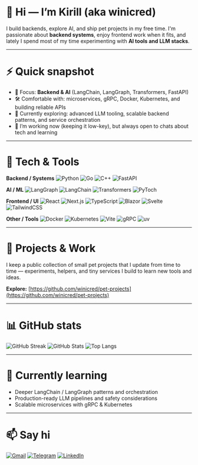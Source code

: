 # 👋 Hi — I’m Kirill (aka **winicred**)

I build backends, explore AI, and ship pet projects in my free time. I'm passionate about **backend systems**, enjoy frontend work when it fits, and lately I spend most of my time experimenting with **AI tools and LLM stacks**.

---

# ⚡ Quick snapshot

* 🔭 Focus: **Backend & AI** (LangChain, LangGraph, Transformers, FastAPI)
* 🛠️ Comfortable with: microservices, gRPC, Docker, Kubernetes, and building reliable APIs
* 🌱 Currently exploring: advanced LLM tooling, scalable backend patterns, and service orchestration
* 💬 I’m working now (keeping it low-key), but always open to chats about tech and learning

---

# 🧰 Tech & Tools

**Backend / Systems**
![Python](https://img.shields.io/badge/Python-FFD43B?style=for-the-badge&logo=python&logoColor=blue) 
![Go](https://img.shields.io/badge/Go-00ADD8?style=for-the-badge&logo=go&logoColor=white) 
![C++](https://img.shields.io/badge/C%2B%2B-00599C?style=for-the-badge&logo=c%2B%2B&logoColor=white)
![FastAPI](https://img.shields.io/badge/fastapi-109989?style=for-the-badge&logo=FASTAPI&logoColor=white)

**AI / ML**
![LangGraph](https://img.shields.io/badge/LangGraph-2D3748?style=for-the-badge&logo=python&logoColor=white) 
![LangChain](https://img.shields.io/badge/LangChain-2D3748?style=for-the-badge&logo=python&logoColor=white) 
![Transformers](https://img.shields.io/badge/-Transformers-FDEE21?style=for-the-badge&logo=HuggingFace&logoColor=black) 
![PyToch](https://img.shields.io/badge/PyTorch-EE4C2C?style=for-the-badge&logo=pytorch&logoColor=white)

**Frontend / UI**
![React](https://img.shields.io/badge/React-20232A?style=for-the-badge&logo=react&logoColor=61DAFB) 
![Next.js](https://img.shields.io/badge/next%20js-000000?style=for-the-badge&logo=nextdotjs&logoColor=white) 
![TypeScript](https://img.shields.io/badge/TypeScript-007ACC?style=for-the-badge&logo=typescript&logoColor=white) 
![Blazor](https://img.shields.io/badge/Blazor-512BD4?style=for-the-badge&logo=blazor&logoColor=white) 
![Svelte](https://img.shields.io/badge/Svelte-4A4A55?style=for-the-badge&logo=svelte&logoColor=FF3E00) 
![TailwindCSS](https://img.shields.io/badge/Tailwind_CSS-38B2AC?style=for-the-badge&logo=tailwind-css&logoColor=white)

**Other / Tools**
![Docker](https://img.shields.io/badge/Docker-2496ED?style=for-the-badge&logo=docker&logoColor=white) 
![Kubernetes](https://img.shields.io/badge/kubernetes-326ce5.svg?&style=for-the-badge&logo=kubernetes&logoColor=white) 
![Vite](https://img.shields.io/badge/Vite-B73BFE?style=for-the-badge&logo=vite&logoColor=FFD62E) 
![gRPC](https://img.shields.io/badge/gRPC-%23292E33?style=for-the-badge&logo=grpc&logoColor=white)
![uv](https://img.shields.io/badge/uv-pkg?style=for-the-badge&logo=python&logoColor=white)

---

# 🚀 Projects & Work

I keep a public collection of small pet projects that I update from time to time — experiments, helpers, and tiny services I build to learn new tools and ideas.

**Explore:** [https://github.com/winicred/pet-projects](https://github.com/winicred/pet-projects)

---

# 📊 GitHub stats

![GitHub Streak](https://github-readme-streak-stats.herokuapp.com/?user=winicred\&theme=tokyonight)
![GitHub Stats](https://github-readme-stats.vercel.app/api?username=winicred\&show_icons=true\&theme=tokyonight)
![Top Langs](https://github-readme-stats.vercel.app/api/top-langs/?username=winicred\&layout=compact\&theme=tokyonight)

---

# 🌱 Currently learning

* Deeper LangChain / LangGraph patterns and orchestration
* Production-ready LLM pipelines and safety considerations
* Scalable microservices with gRPC & Kubernetes

---

# 📫 Say hi

[![Gmail](https://img.shields.io/badge/Gmail-D14836?style=for-the-badge\&logo=gmail\&logoColor=white)](mailto:kirya.goritskij@gmail.com)
[![Telegram](https://img.shields.io/badge/Telegram-2CA5E0?style=for-the-badge\&logo=telegram\&logoColor=white)](https://t.me/winicred)
[![LinkedIn](https://img.shields.io/badge/LinkedIn-0A66C2?style=for-the-badge\&logo=linkedin\&logoColor=white)](https://www.linkedin.com/in/kirill-goritski-876247283/)
